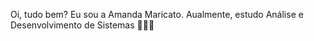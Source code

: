 Oi, tudo bem?
Eu sou a Amanda Maricato. 
Aualmente, estudo Análise e Desenvolvimento de Sistemas 👩🏻‍💻
